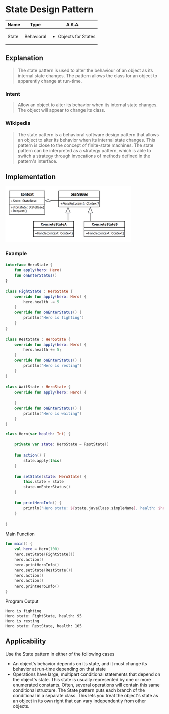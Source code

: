 # State Design Pattern

| Name  | Type       | A.K.A.                               |
|-------|------------|--------------------------------------|
| State | Behavioral | <ul><li>Objects for States</li></ul> |

## Explanation

> The state pattern is used to alter the behaviour of an object as its internal state changes. The pattern allows the class for an object to apparently change at run-time.

### Intent

> Allow an object to alter its behavior when its internal state changes. The object will appear to change its class.

### Wikipedia

> The state pattern is a behavioral software design pattern that allows an object to alter its behavior when its internal state changes. This pattern is close to the concept of finite-state machines. The state pattern can be interpreted as a strategy pattern, which is able to switch a strategy through invocations of methods defined in the pattern's interface.

## Implementation

<img src="./src/main/resources/state-uml.png" alt="uml-diagram" width="400">

### Example

```kotlin
interface HeroState {
    fun apply(hero: Hero)
    fun onEnterStatus()
}

class FightState : HeroState {
    override fun apply(hero: Hero) {
        hero.health -= 5
    }
    override fun onEnterStatus() {
        println("Hero is fighting")
    }
}

class RestState : HeroState {
    override fun apply(hero: Hero) {
        hero.health += 5;
    }
    override fun onEnterStatus() {
        println("Hero is resting")
    }
}

class WaitState : HeroState {
    override fun apply(hero: Hero) {

    }
    override fun onEnterStatus() {
        println("Hero is waiting")
    }
}
```

```kotlin
class Hero(var health: Int) {

    private var state: HeroState = RestState()

    fun action() {
        state.apply(this)
    }

    fun setState(state: HeroState) {
        this.state = state
        state.onEnterStatus()
    }

    fun printHeroInfo() {
        println("Hero state: ${state.javaClass.simpleName}, health: $health")
    }

}
```

Main Function

```kotlin
fun main() {
    val hero = Hero(100)
    hero.setState(FightState())
    hero.action()
    hero.printHeroInfo()
    hero.setState(RestState())
    hero.action()
    hero.action()
    hero.printHeroInfo()
}
```

Program Output

```
Hero is fighting
Hero state: FightState, health: 95
Hero is resting
Hero state: RestState, health: 105
```

## Applicability

Use the State pattern in either of the following cases

* An object's behavior depends on its state, and it must change its behavior at run-time depending on that state
* Operations have large, multipart conditional statements that depend on the object's state. This state is usually
  represented by one or more enumerated constants. Often, several operations will contain this same conditional
  structure. The State pattern puts each branch of the conditional in a separate class. This lets you treat the object's
  state as an object in its own right that can vary independently from other objects.
